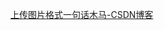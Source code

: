 [上传图片格式一句话木马-CSDN博客](https://blog.csdn.net/weixin_46017292/article/details/116120156?ops_request_misc=&request_id=&biz_id=102&utm_term=jpg如何夹一句话木马&utm_medium=distribute.pc_search_result.none-task-blog-2~all~sobaiduweb~default-0-116120156.142^v99^pc_search_result_base4&spm=1018.2226.3001.4187)
